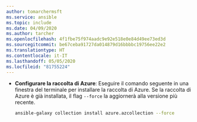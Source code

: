 ```yaml
---
author: tomarchermsft
ms.service: ansible
ms.topic: include
ms.date: 04/09/2020
ms.author: tarcher
ms.openlocfilehash: 4f1fbe75f974aadc9e92e518e0e84d49ee73ed3d
ms.sourcegitcommit: be67ceba91727da014879d16bbbbc19756ee22e2
ms.translationtype: HT
ms.contentlocale: it-IT
ms.lasthandoff: 05/05/2020
ms.locfileid: "81755224"
---
```

- **Configurare la raccolta di Azure**: Eseguire il comando seguente in una finestra del terminale per installare la raccolta di Azure. Se la raccolta di Azure è già installata, il flag `--force` la aggiornerà alla versione più recente.

    ```bash
    ansible-galaxy collection install azure.azcollection --force
    ```
